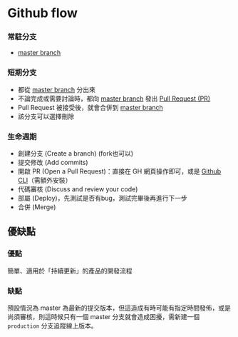 # Github flow
### 常駐分支
- [master branch](master%20branch.md)

### 短期分支 
- 都從 [master branch](master%20branch.md) 分出來
- 不論完成或需要討論時，都向 [master branch](master%20branch.md) 發出 [Pull Request (PR)](Pull%20Request%20(PR).md)
- Pull Request 被接受後，就會合併到 [master branch](master%20branch.md)
- 該分支可以選擇刪除


### 生命週期
-   創建分支 (Create a branch) (fork也可以)
-   提交修改 (Add commits)
-   開啟 PR (Open a Pull Request)：直接在 GH 網頁操作即可，或是 [Github CLI](Github%20CLI.md)（需額外安裝）
-   代碼審核 (Discuss and review your code)
-   部屬 (Deploy)，先測試是否有bug，測試完畢後再進行下一步
-   合併 (Merge)

## 優缺點

### 優點

簡單、適用於「持續更新」的產品的開發流程

### 缺點

預設情況為 master 為最新的提交版本，但這造成有時可能有指定時間發佈，或是尚須審核，則這時候只有一個 master 分支就會造成困擾，需新建一個 `production` 分支追蹤線上版本。

